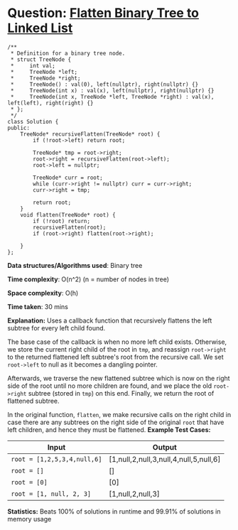 <h1>Question: <a href="https://leetcode.com/problems/flatten-binary-tree-to-linked-list/description/">Flatten Binary Tree to Linked List</a></h1>

```
/**
 * Definition for a binary tree node.
 * struct TreeNode {
 *     int val;
 *     TreeNode *left;
 *     TreeNode *right;
 *     TreeNode() : val(0), left(nullptr), right(nullptr) {}
 *     TreeNode(int x) : val(x), left(nullptr), right(nullptr) {}
 *     TreeNode(int x, TreeNode *left, TreeNode *right) : val(x), left(left), right(right) {}
 * };
 */
class Solution {
public:
    TreeNode* recursiveFlatten(TreeNode* root) {
        if (!root->left) return root;

        TreeNode* tmp = root->right;
        root->right = recursiveFlatten(root->left);
        root->left = nullptr;

        TreeNode* curr = root;
        while (curr->right != nullptr) curr = curr->right;
        curr->right = tmp;

        return root;
    }
    void flatten(TreeNode* root) {
        if (!root) return;
        recursiveFlatten(root);
        if (root->right) flatten(root->right);
        
    }
};
```

**Data structures/Algorithms used**: Binary tree

**Time complexity**: O(n^2) (n = number of nodes in tree)

**Space complexity**: O(h)

**Time taken**: 30 mins

**Explanation:**
Uses a callback function that recursively flattens the left subtree for every left child found.

The base case of the callback is when no more left child exists. Otherwise, we store the current right child of the root in `tmp`, and reassign `root->right` to the returned flattened left subtree's root from the recursive call. We set `root->left` to null as it becomes a dangling pointer.

Afterwards, we traverse the new flattened subtree which is now on the right side of the root until no more children are found, and we place the old `root->right` subtree (stored in `tmp`) on this end. Finally, we return the root of flattened subtree.

In the original function, `flatten`, we make recursive calls on the right child in case there are any subtrees on the right side of the original `root` that have left children, and hence they must be flattened.
**Example Test Cases:**


| Input  | Output |
| ------------- | ------------- |
| <code>root = [1,2,5,3,4,null,6]</code>  | [1,null,2,null,3,null,4,null,5,null,6] |
| <code>root = []</code>  | [] |
| <code>root = [0]</code>  | [0] |
| <code>root = [1, null, 2, 3]</code>  | [1,null,2,null,3] |



**Statistics:** Beats 100% of solutions in runtime and 99.91% of solutions in memory usage




